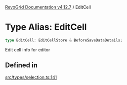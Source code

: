 [RevoGrid Documentation v4.12.7](README.md) / EditCell

# Type Alias: EditCell

```ts
type EditCell: EditCellStore & BeforeSaveDataDetails;
```

Edit cell info for editor

## Defined in

[src/types/selection.ts:141](https://github.com/revolist/revogrid/blob/435ff99a088c5c293d22eb08cc3e448f60f4eb56/src/types/selection.ts#L141)
